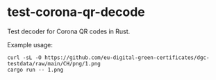 # test-corona-qr-decode

Test decoder for Corona QR codes in Rust.

Example usage:

```
curl -sL -O https://github.com/eu-digital-green-certificates/dgc-testdata/raw/main/CH/png/1.png
cargo run -- 1.png
```